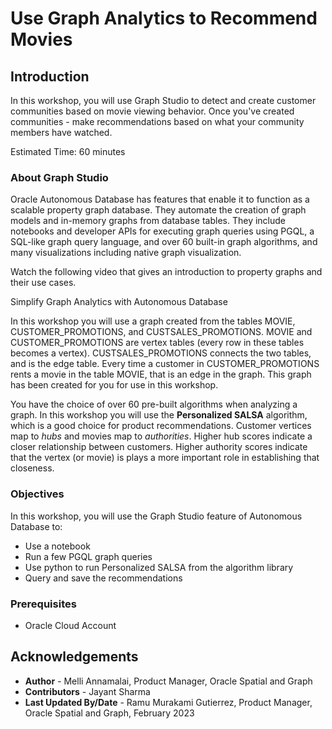 <!--
    {
        "name":"Use Graph Analytics to Recommend Movies",
        "description":"Introduction of the Graph lab for the moviestream lab."
    }
-->

# Use Graph Analytics to Recommend Movies

## Introduction

<!--#### Video Preview-->

<!--[](youtube:6ik6ahjmYQQ)-->

In this workshop, you will use Graph Studio to detect and create customer communities based on movie viewing behavior. Once you've created communities - make recommendations based on what your community members have watched.

Estimated Time: 60 minutes

<!--Watch the video below for a quick walk-through of the lab.
[Use graph analytics to recommend movies](videohub:1_ret5ywcn) Create a new video of delete this-->

<!--### About graph
When you model your data as a graph, you can run graph algorithms to analyze connections and relationships in your data. You can also use graph queries to find patterns in your data, such as cycles, paths between vertices, anomalous patterns, and others. Graph algorithms are invoked using a Java or Python API, and graph queries are run using PGQL (Property Graph Query Language, see [pgql-lang.org](https://pgql-lang.org)).-->
### About Graph Studio

Oracle Autonomous Database has features that enable it to function as a scalable property graph database. They automate the creation of graph models and in-memory graphs from database tables. They include notebooks and developer APIs for executing graph queries using PGQL, a SQL-like graph query language, and over 60 built-in graph algorithms, and many visualizations including native graph visualization.

Watch the following video that gives  an introduction to property graphs and their use cases. 

Simplify Graph Analytics with Autonomous Database

[](youtube:eCd-969hrak)

In this workshop you will use a graph created from the tables MOVIE, CUSTOMER\_PROMOTIONS, and CUSTSALES\_PROMOTIONS. MOVIE and CUSTOMER\_PROMOTIONS are vertex tables (every row in these tables becomes a vertex). CUSTSALES\_PROMOTIONS connects the two tables, and is the edge table. Every time a customer in CUSTOMER\_PROMOTIONS rents a movie in the table MOVIE, that is an edge in the graph. This graph has been created for you for use in this workshop.  

You have the choice of over 60 pre-built algorithms when analyzing a graph. In this workshop you will use the **Personalized SALSA** algorithm, which is a good choice for product recommendations. Customer vertices map to *hubs* and movies map to *authorities*. Higher hub scores indicate a closer relationship between customers. Higher authority scores indicate that the vertex (or movie) is plays a more important role in establishing that closeness.

### Objectives

In this workshop, you will use the Graph Studio feature of Autonomous Database to:
* Use a notebook
* Run a few PGQL graph queries
* Use python to run Personalized SALSA from the algorithm library
* Query and save the recommendations

### Prerequisites

- Oracle Cloud Account

## Acknowledgements
* **Author** - Melli Annamalai, Product Manager, Oracle Spatial and Graph
* **Contributors** -  Jayant Sharma
* **Last Updated By/Date** - Ramu Murakami Gutierrez, Product Manager, Oracle Spatial and Graph, February 2023
